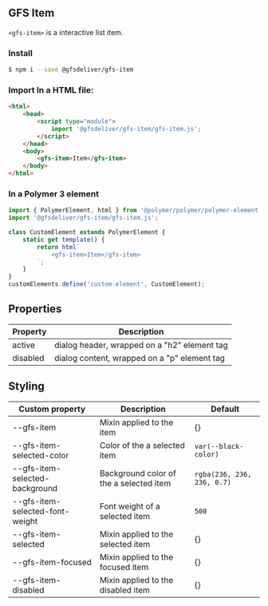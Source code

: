 ## GFS Item
`<gfs-item>` is a interactive list item.

### Install

```bash
$ npm i --save @gfsdeliver/gfs-item
```

### Import In a HTML file:

```html
<html>
    <head>
        <script type="module">
            import '@gfsdeliver/gfs-item/gfs-item.js';
        </script>
    </head>
    <body>
        <gfs-item>Item</gfs-item>
    </body>
</html>
```

### In a Polymer 3 element
```js
import { PolymerElement, html } from '@polymer/polymer/polymer-element.js';
import '@gfsdeliver/gfs-item/gfs-item.js';

class CustomElement extends PolymerElement {
    static get template() {
        return html`
            <gfs-item>Item</gfs-item>
        `;
    }
}
customElements.define('custom-element', CustomElement);
```

## Properties
Property | Description
---------|-------------
active   | dialog header, wrapped on a "h2" element tag
disabled | dialog content, wrapped on a "p" element tag

## Styling
Custom property | Description | Default
----------------|-------------|----------
--gfs-item | Mixin applied to the item | {}
--gfs-item-selected-color | Color of the a selected item | `var(--black-color)`
--gfs-item-selected-background | Background color of the a selected item | `rgba(236, 236, 236, 0.7)`
--gfs-item-selected-font-weight | Font weight of a selected item | `500`
--gfs-item-selected | Mixin applied to the selected item | {}
--gfs-item-focused | Mixin applied to the focused item | {}
--gfs-item-disabled | Mixin applied to the disabled item | {}

